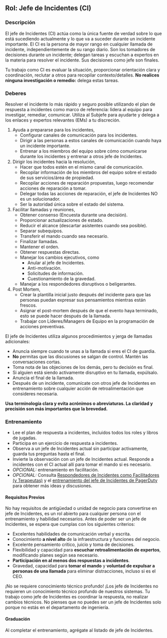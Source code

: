 ## Rol: Jefe de Incidentes (CI)

### Descripción

El jefe de Incidentes (CI) actúa como la única fuente de verdad sobre lo que está sucediendo actualmente y lo que va a suceder durante un incidente importante. El CI es la persona de mayor rango en cualquier llamada de incidente, independientemente de su rango diario. Son los tomadores de decisiones durante un incidente; delegan tareas y escuchan a expertos en la materia para resolver el incidente. Sus decisiones como jefe son finales.

Tu trabajo como CI es evaluar la situación, proporcionar orientación clara y coordinación, reclutar a otros para recopilar contexto/detalles. **No realices ninguna investigación o remedio:** delega estas tareas.

### Deberes

Resolver el incidente lo más rápido y seguro posible utilizando el plan de respuesta a incidentes como marco de referencia: lidera al equipo para investigar, remediar, comunicar. Utiliza al Subjefe para ayudarte y delega a los enlaces y expertos relevantes (EMs) a tu discreción.

1. Ayuda a prepararse para los incidentes,
    * Configurar canales de comunicación para los incidentes.
    * Dirigir a las personas a estos canales de comunicación cuando haya un incidente importante.
    * Entrenar a los miembros del equipo sobre cómo comunicarse durante los incidentes y entrenar a otros jefe de Incidentes.
1. Dirigir los incidentes hacia la resolución,
    * Hacer que todos estén en el mismo canal de comunicación.
    * Recopilar información de los miembros del equipo sobre el estado de sus servicios/área de propiedad.
    * Recopilar acciones de reparación propuestas, luego recomendar acciones de reparación a tomar.
    * Delegar todas las acciones de reparación, el jefe de Incidentes NO es un solucionador.
    * Ser la autoridad única sobre el estado del sistema.
1. Facilitar llamadas y reuniones,
    * Obtener consenso (Encuesta durante una decisión).
    * Proporcionar actualizaciones de estado.
    * Reducir el alcance (descartar asistentes cuando sea posible).
    * Separar subequipos.
    * Transferir el mando cuando sea necesario.
    * Finalizar llamadas.
    * Mantener el orden.
    * Obtener respuestas directas.
    * Manejar los cambios ejecutivos, como
        * Anular al jefe de Incidentes.
        * Anti-motivación.
        * Solicitudes de información.
        * Cuestionamiento de la gravedad.
    * Manejar a los respondedores disruptivos o beligerantes.
1. Post Mortem,
    * Crear la plantilla inicial justo después del incidente para que las personas puedan expresar sus pensamientos mientras están frescos.
    * Asignar el post-mortem después de que el evento haya terminado, esto se puede hacer después de la llamada.
    * Trabajar con Líderes/Managers de Equipo en la programación de acciones preventivas.

El jefe de Incidentes utiliza algunos procedimientos y jerga de llamadas adicionales:

* Anuncia siempre cuando te unas a la llamada si eres el CI de guardia.
* **No** permitas que las discusiones se salgan de control. Mantén las conversaciones cortas.
* Toma nota de las objeciones de los demás, pero tu decisión es final.
* Si alguien está siendo activamente disruptivo en tu llamada, expúlsalo.
* Anuncia el final de la llamada.
* Después de un incidente, comunícate con otros jefe de Incidentes en entrenamiento sobre cualquier acción de retroalimentación que consideres necesaria.

**Usa terminología clara y evita acrónimos o abreviaturas. La claridad y precisión son más importantes que la brevedad.**

### Entrenamiento

* Lee el plan de respuesta a incidentes, incluidos todos los roles y libros de jugadas.
* Participa en un ejercicio de respuesta a incidentes.
* Observa a un jefe de Incidentes actual sin participar activamente, guarda tus preguntas hasta el final.
* Invierte la observación con un jefe de Incidentes actual. Responde a incidentes con el CI actual allí para tomar el mando si es necesario.
* _OPCIONAL:_ entrenamiento en facilitación.
* _OPCIONAL:_ Consulta [Respondedores de Incidentes como Facilitadores (y Terapeutas)](#FIX) y el [entrenamiento del jefe de Incidentes de PagerDuty](https://response.pagerduty.com/training/incident_commander/) para obtener más ideas y discusiones.

#### Requisitos Previos

No hay requisitos de antigüedad o unidad de negocio para convertirse en jefe de Incidentes, es un rol abierto para cualquier persona con el entrenamiento y habilidad necesarios. Antes de poder ser un jefe de Incidentes, se espera que cumplas con los siguientes criterios:

* Excelentes habilidades de comunicación verbal y escrita.
* Conocimiento **a nivel alto** de la infraestructura y funciones del negocio.
* Excelente pensamiento crítico, juicio y toma de decisiones.
* Flexibilidad y capacidad para **escuchar retroalimentación de expertos**, modificando planes según sea necesario.
* **Participación en al menos dos respuestas a incidentes**.
* Gravedad, capacidad para **tomar el mando** y **voluntad de expulsar a personas de una llamada** para eliminar distracciones, incluso si es el CEO.

¡No se requiere conocimiento técnico profundo! ¡Los jefe de Incidentes no requieren un conocimiento técnico profundo de nuestros sistemas. Tu trabajo como jefe de Incidentes es coordinar la respuesta, no realizar cambios técnicos. No pienses que no puedes ser un jefe de Incidentes solo porque no estás en el departamento de ingeniería.

#### Graduación

Al completar el entrenamiento, agrégate al listado de jefe de Incidentes.

